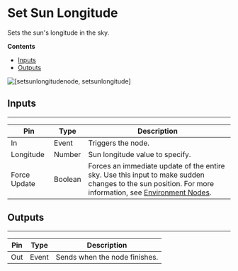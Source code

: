 # Set Sun Longitude<a name="set-sun-longitude-node"></a>

Sets the sun's longitude in the sky\.

**Contents**
+ [Inputs](#set-sun-longitude-node-input)
+ [Outputs](#set-sun-longitude-node-output)

![\[setsunlongitudenode, setsunlongitude\]](http://docs.aws.amazon.com/lumberyard/latest/userguide/images/scripting/script-canvas/scriptcanvasnodes/script-canvas-set-sun-longitude-node.png)

## Inputs<a name="set-sun-longitude-node-input"></a>


****  

| Pin | Type | Description | 
| --- | --- | --- | 
| In | Event | Triggers the node\. | 
| Longitude | Number |  Sun longitude value to specify\.  | 
| Force Update | Boolean |  Forces an immediate update of the entire sky\. Use this input to make sudden changes to the sun position\. For more information, see [Environment Nodes](script-canvas-environment-nodes.md)\.  | 

## Outputs<a name="set-sun-longitude-node-output"></a>


****  

| Pin | Type | Description | 
| --- | --- | --- | 
| Out | Event | Sends when the node finishes\. | 